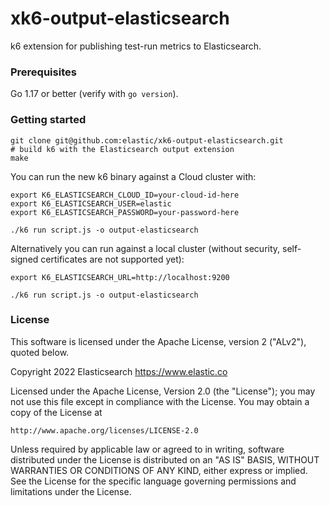 # xk6-output-elasticsearch
k6 extension for publishing test-run metrics to Elasticsearch.

### Prerequisites

Go 1.17 or better (verify with `go version`).

### Getting started

```
git clone git@github.com:elastic/xk6-output-elasticsearch.git
# build k6 with the Elasticsearch output extension
make
```

You can run the new k6 binary against a Cloud cluster with:
```
export K6_ELASTICSEARCH_CLOUD_ID=your-cloud-id-here
export K6_ELASTICSEARCH_USER=elastic
export K6_ELASTICSEARCH_PASSWORD=your-password-here

./k6 run script.js -o output-elasticsearch
```

Alternatively you can run against a local cluster (without security, self-signed certificates are not supported yet):

```
export K6_ELASTICSEARCH_URL=http://localhost:9200

./k6 run script.js -o output-elasticsearch
```

### License
 
This software is licensed under the Apache License, version 2 ("ALv2"), quoted below.

Copyright 2022 Elasticsearch <https://www.elastic.co>

Licensed under the Apache License, Version 2.0 (the "License"); you may not
use this file except in compliance with the License. You may obtain a copy of
the License at

    http://www.apache.org/licenses/LICENSE-2.0

Unless required by applicable law or agreed to in writing, software
distributed under the License is distributed on an "AS IS" BASIS, WITHOUT
WARRANTIES OR CONDITIONS OF ANY KIND, either express or implied. See the
License for the specific language governing permissions and limitations under
the License.